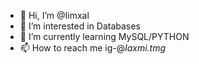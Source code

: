 - 👋 Hi, I’m @Iimxal
- 👀 I’m interested in Databases
- 🌱 I’m currently learning MySQL/PYTHON 
- 📫 How to reach me ig-@_laxmi.tmg_






<!---
Iimxal/Iimxal is a ✨ special ✨ repository because its `README.md` (this file) appears on your GitHub profile.
You can click the Preview link to take a look at your changes.
--->
